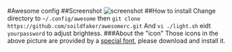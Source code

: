 #Awesome config
##Screenshot
![screenshot](http://ww1.sinaimg.cn/large/005Nt2Qyjw1f23cfgm7mij311y0lcdw3.jpg)
##How to install
Change directory to ` ~/.config/awesome ` then 
` git clone https://github.com/soildfaker/awesomerc.git `
And ` vi ./light.sh ` eidt ` yourpassword ` to adjust brightess.
###About the "icon"
Those icons in the above picture are provided by a [special font](https://github.com/FortAwesome/Font-Awesome/), please download and install it.
